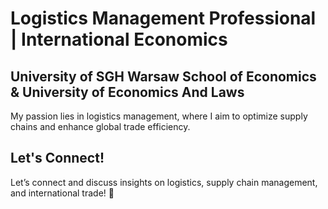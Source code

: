# Logistics Management Professional | International Economics  


## University of SGH Warsaw School of Economics & University of Economics And Laws

My passion lies in logistics management, where I aim to optimize supply chains and enhance global trade efficiency.

## Let's Connect!

Let’s connect and discuss insights on logistics, supply chain management, and international trade! 🚀

